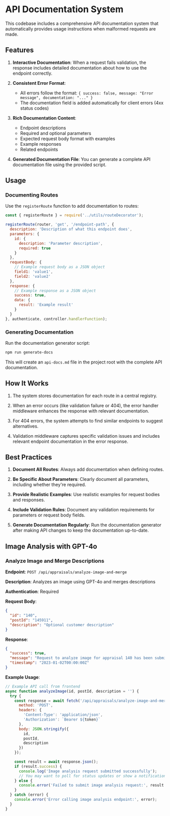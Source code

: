 # API Documentation System

This codebase includes a comprehensive API documentation system that automatically provides usage instructions when malformed requests are made.

## Features

1. **Interactive Documentation**: When a request fails validation, the response includes detailed documentation about how to use the endpoint correctly.

2. **Consistent Error Format**:
   - All errors follow the format: `{ success: false, message: "Error message", documentation: "..." }`
   - The documentation field is added automatically for client errors (4xx status codes)

3. **Rich Documentation Content**:
   - Endpoint descriptions
   - Required and optional parameters
   - Expected request body format with examples
   - Example responses
   - Related endpoints

4. **Generated Documentation File**: You can generate a complete API documentation file using the provided script.

## Usage

### Documenting Routes

Use the `registerRoute` function to add documentation to routes:

```javascript
const { registerRoute } = require('../utils/routeDecorator');

registerRoute(router, 'get', '/endpoint-path', {
  description: 'Description of what this endpoint does',
  parameters: {
    id: {
      description: 'Parameter description',
      required: true
    }
  },
  requestBody: {
    // Example request body as a JSON object
    field1: 'value1',
    field2: 'value2'
  },
  response: {
    // Example response as a JSON object
    success: true,
    data: {
      result: 'Example result'
    }
  }
}, authenticate, controller.handlerFunction);
```

### Generating Documentation

Run the documentation generator script:

```bash
npm run generate-docs
```

This will create an `api-docs.md` file in the project root with the complete API documentation.

## How It Works

1. The system stores documentation for each route in a central registry.

2. When an error occurs (like validation failure or 404), the error handler middleware enhances the response with relevant documentation.

3. For 404 errors, the system attempts to find similar endpoints to suggest alternatives.

4. Validation middleware captures specific validation issues and includes relevant endpoint documentation in the error response.

## Best Practices

1. **Document All Routes**: Always add documentation when defining routes.

2. **Be Specific About Parameters**: Clearly document all parameters, including whether they're required.

3. **Provide Realistic Examples**: Use realistic examples for request bodies and responses.

4. **Include Validation Rules**: Document any validation requirements for parameters or request body fields.

5. **Generate Documentation Regularly**: Run the documentation generator after making API changes to keep the documentation up-to-date.

## Image Analysis with GPT-4o

### Analyze Image and Merge Descriptions

**Endpoint**: `POST /api/appraisals/analyze-image-and-merge`

**Description**: Analyzes an image using GPT-4o and merges descriptions

**Authentication**: Required

**Request Body**:

```json
{
  "id": "140",
  "postId": "145911",
  "description": "Optional customer description"
}
```

**Response**:

```json
{
  "success": true,
  "message": "Request to analyze image for appraisal 140 has been submitted",
  "timestamp": "2023-01-02T00:00:00Z"
}
```

**Example Usage**:

```javascript
// Example API call from frontend
async function analyzeImage(id, postId, description = '') {
  try {
    const response = await fetch('/api/appraisals/analyze-image-and-merge', {
      method: 'POST',
      headers: {
        'Content-Type': 'application/json',
        'Authorization': `Bearer ${token}`
      },
      body: JSON.stringify({
        id,
        postId,
        description
      })
    });

    const result = await response.json();
    if (result.success) {
      console.log('Image analysis request submitted successfully');
      // You may want to poll for status updates or show a notification to the user
    } else {
      console.error('Failed to submit image analysis request:', result.message);
    }
  } catch (error) {
    console.error('Error calling image analysis endpoint:', error);
  }
}
```